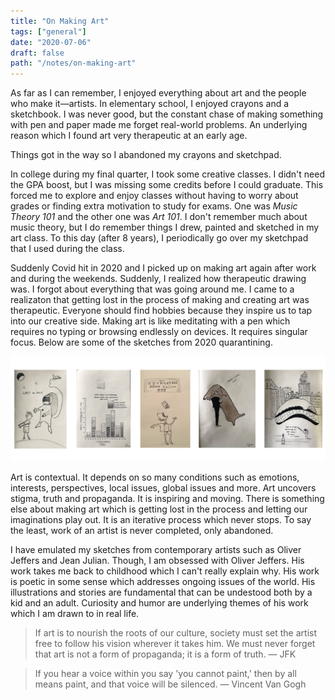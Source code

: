 ```yaml
---
title: "On Making Art"
tags: ["general"]
date: "2020-07-06"
draft: false
path: "/notes/on-making-art"
---
```

As far as I can remember, I enjoyed everything about art and the people who make it—artists. In elementary school, I enjoyed crayons and a sketchbook. I was never good, but the constant chase of making something with pen and paper made me forget real-world problems. An underlying reason which I found art very therapeutic at an early age.

Things got in the way so I abandoned my crayons and sketchpad.

In college during my final quarter, I took some creative classes. I didn't need the GPA boost, but I was missing some credits before I could graduate. This forced me to explore and enjoy classes without having to worry about grades or finding extra motivation to study for exams. One was _Music Theory 101_ and the other one was _Art 101_. I don't remember much about music theory, but I do remember things I drew, painted and sketched in my art class. To this day (after 8 years), I periodically go over my sketchpad that I used during the class.

Suddenly Covid hit in 2020 and I picked up on making art again after work and during the weekends. Suddenly, I realized how therapeutic drawing was. I forgot about everything that was going around me. I came to a realizaton that getting lost in the process of making and creating art was therapeutic. Everyone should find hobbies because they inspire us to tap into our creative side. Making art is like meditating with a pen which requires no typing or browsing endlessly on devices. It requires singular focus. Below are some of the sketches from 2020 quarantining.

<img src="../../images/art.png" alt="artwork"/>

Art is contextual. It depends on so many conditions such as emotions, interests, perspectives, local issues, global issues and more. Art uncovers stigma, truth and propaganda. It is inspiring and moving. There is something else about making art which is getting lost in the process and letting our imaginations play out. It is an iterative process which never stops. To say the least, work of an artist is never completed, only abandoned.

I have emulated my sketches from contemporary artists such as Oliver Jeffers and Jean Julian. Though, I am obsessed with Oliver Jeffers. His work takes me back to childhood which I can't really explain why. His work is poetic in some sense which addresses ongoing issues of the world. His illustrations and stories are fundamental that can be undestood both by a kid and an adult. Curiosity and humor are underlying themes of his work which I am drawn to in real life.

> If art is to nourish the roots of our culture, society must set the artist free to follow his vision wherever it takes him. We must never forget that art is not a form of propaganda; it is a form of truth. — JFK

> If you hear a voice within you say 'you cannot paint,' then by all means paint, and that voice will be silenced. — Vincent Van Gogh